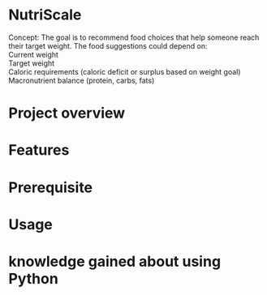 # NutriScale
Concept:  The goal is to recommend food choices that help someone reach their target weight. 
The food suggestions could depend on:  
Current weight  
Target weight  
Caloric requirements (caloric deficit or surplus based on weight goal) 
Macronutrient balance (protein, carbs, fats)

# Project overview

# Features

# Prerequisite

# Usage

# knowledge gained about using Python 

